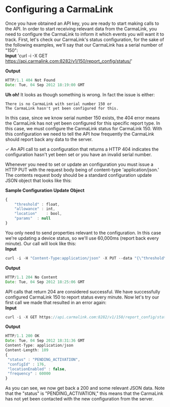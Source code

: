 # Configuring a CarmaLink  
Once you have obtained an API key, you are ready to start making calls to the API. In order to start receiving relevant data from the CarmaLink, you need to configure the CarmaLink to inform it which events you will want it to track. First, let's check our CarmaLink's status configuration, for the sake of the following examples, we'll say that our CarmaLink has a serial number of "150":  
**Input**
'curl -i -X GET https://api.carmalink.com:8282/v1/150/report_config/status/'  

**Output**  
```javascript  
HTTP/1.1 404 Not Found  
Date: Tue, 04 Sep 2012 18:19:00 GMT  
```  

**Uh oh!** It looks as though something is wrong. In fact the issue is either:  

    There is no CarmaLink with serial number 150 or  
    The CarmaLink hasn't yet been configured for this.  

In this case, since we know serial number 150 exists, the 404 error means the CarmaLink has not yet been configured for this specific report type. In this case, we must configure the CarmaLink status for CarmaLink 150. With this configuration we need to tell the API how frequently the CarmaLink should report back any data to the server.  

✓ An API call to set a configuration that returns a HTTP 404 indicates the configuration hasn't yet been set or you have an invalid serial number.  

Whenever you need to set or update an configuration you must issue a HTTP PUT with the request body being of content-type 'application/json.' The contents request body should be a standard configuration update JSON object that looks like this:  

**Sample Configuration Update Object**  
```javascript  
{    
    "threshold" : float,    
    "allowance" : int,  
    "location"    : bool,  
    "params"  : null  
}  
````  
You only need to send properties relevant to the configuration. In this case we're updating a device status, so we'll use 60,000ms (report back every minute). Our call will look like this:  
**Input**  
```javascript  
curl -i -H "Content-Type:application/json" -X PUT --data "{\"threshold\": 60000}"   https://api.carmalink.com:8282/v1/150/report_config/status/  
```  

**Output**  
```javascript  
HTTP/1.1 204 No Content  
Date: Tue, 04 Sep 2012 18:25:06 GMT  
```

API calls that return 204 are considered successful. We have successfully configured CarmaLink 150 to report status every minute. Now let's try our first call we made that resulted in an error again:  
**Input**  
```javascript  
curl -i -X GET https://api.carmalink.com:8282/v1/150/report_config/status/  
```  

**Output**  
```javascript  
HTTP/1.1 200 OK  
Date: Tue, 04 Sep 2012 18:31:36 GMT  
Content-Type: application/json  
Content-Length: 109  
{  
 "status" : "PENDING_ACTIVATION",  
 "configId" : 176,  
 "locationEnabled" : false,  
 "frequency" : 60000  
}  
```  

As you can see, we now get back a 200 and some relevant JSON data. Note that the "status" is "PENDING_ACTIVATION," this means that the CarmaLink has not yet been contacted with the new configuration from the server.   
